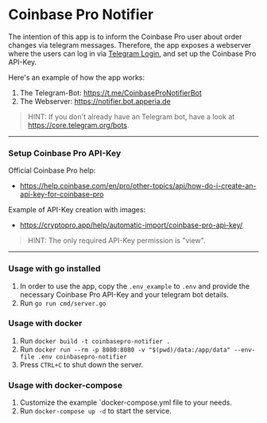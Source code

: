 # Coinbase Pro Notifier

The intention of this app is to inform the Coinbase Pro user about order changes via telegram messages. Therefore, the
app exposes a webserver where the users can log in via [Telegram Login](https://core.telegram.org/widgets/login), and
set up the Coinbase Pro API-Key.

Here's an example of how the app works:

1. The Telegram-Bot: https://t.me/CoinbaseProNotifierBot
2. The Webserver: https://notifier.bot.apperia.de

> HINT: If you don't already have an Telegram bot, have a look at https://core.telegram.org/bots.
---

### Setup Coinbase Pro API-Key

Official Coinbase Pro help:

- https://help.coinbase.com/en/pro/other-topics/api/how-do-i-create-an-api-key-for-coinbase-pro

Example of API-Key creation with images:

- https://cryptopro.app/help/automatic-import/coinbase-pro-api-key/

> HINT: The only required API-Key permission is "view".

---

### Usage with go installed

1. In order to use the app, copy the `.env_example` to `.env` and provide the necessary Coinbase Pro API-Key and your
   telegram bot details.
2. Run `go run cmd/server.go`

### Usage with docker

1. Run `docker build -t coinbasepro-notifier .`
2. Run `docker run --rm -p 8080:8080 -v "$(pwd)/data:/app/data" --env-file .env coinbasepro-notifier`
3. Press `CTRL+C` to shut down the server.

### Usage with docker-compose

1. Customize the example `docker-compose.yml file to your needs.
1. Run `docker-compose up -d` to start the service.

